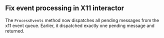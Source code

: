 ## Fix event processing in X11 interactor

The `ProcessEvents` method now dispatches all pending messages from the x11 event queue. Earlier,
it dispatched exactly one pending message and returned.

